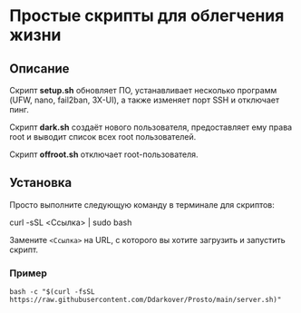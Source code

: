 # Простые скрипты для облегчения жизни

## Описание

Скрипт **setup.sh** обновляет ПО, устанавливает несколько программ (UFW, nano, fail2ban, 3X-UI), а также изменяет порт SSH и отключает пинг.

Скрипт **dark.sh** создаёт нового пользователя, предоставляет ему права root и выводит список всех root пользователей.

Скрипт **offroot.sh** отключает root-пользователя.
## Установка
Просто выполните следующую команду в терминале для скриптов:

curl -sSL <Ссылка> | sudo bash

Замените `<Ссылка>` на URL, с которого вы хотите загрузить и запустить скрипт.
### Пример
```
bash -c "$(curl -fsSL https://raw.githubusercontent.com/Ddarkover/Prosto/main/server.sh)"
```
